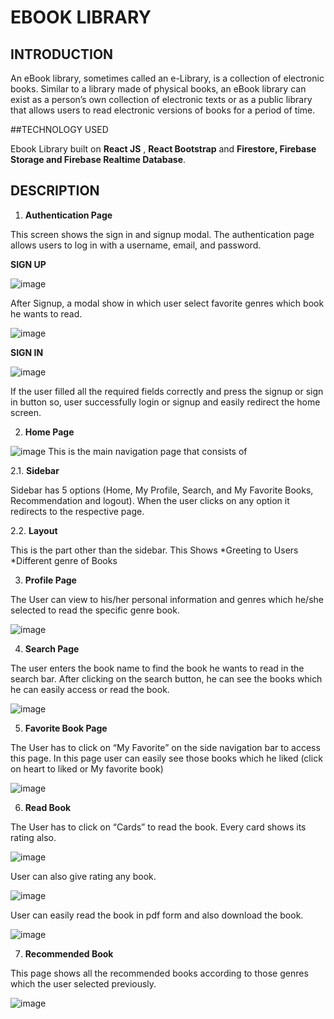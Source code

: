 # EBOOK LIBRARY

## INTRODUCTION

An eBook library, sometimes called an e-Library, is a collection of electronic books. Similar to a library made of physical books, an eBook library can exist as a person’s own collection of electronic texts or as a public library that allows users to read electronic versions of books for a period of time.

##TECHNOLOGY USED

Ebook Library built on **React JS** , **React Bootstrap**  and **Firestore, Firebase Storage and Firebase Realtime Database**.

## DESCRIPTION

1.	**Authentication Page**

This screen shows the sign in and signup modal. The authentication page allows users to log in with a username, email, and password.

**SIGN UP**


![image](https://user-images.githubusercontent.com/64039135/159793016-5f7c50ac-3f44-40b9-93f2-022fb799520f.PNG)

After Signup, a modal show in which user select favorite genres which book he wants to read.

![image](https://user-images.githubusercontent.com/64039135/159944437-a1dcfa60-984e-4581-8377-9467be4a16df.png)

**SIGN IN**

![image](https://user-images.githubusercontent.com/64039135/159670581-7bb78db8-ee57-4e44-b88b-10018963db85.PNG)

If the user filled all the required fields correctly and press the signup or sign in button so, user successfully login or signup and easily redirect the home screen.

2.	**Home Page**

![image](https://user-images.githubusercontent.com/64039135/159794027-c8b23e2a-66dc-4f7a-b624-6d2ea2cecf5b.PNG)
This is the main navigation page that consists of


2.1. 	**Sidebar**

Sidebar has 5 options (Home, My Profile, Search, and My Favorite Books, Recommendation and logout). When the user clicks on any option it redirects to the respective page.

2.2. 	**Layout**

This is the part other than the sidebar. This Shows
        *Greeting to Users
        *Different genre of Books

3.	  **Profile Page**

The User can view to his/her personal information and genres which he/she selected to read the specific genre book.

![image](https://user-images.githubusercontent.com/64039135/159937262-2fac41dc-5895-4414-b563-c513ac12c5ca.png)


4.	**Search Page**

The user enters the book name to find the book he wants to read in the search bar. After clicking on the search button, he can see the books which he can easily access or read the book.

![image](https://user-images.githubusercontent.com/64039135/159938278-d53d86ac-c18c-4a8b-a0cd-41150823266f.png)

5.	**Favorite Book Page**

The User has to click on “My Favorite” on the side navigation bar to access this page. In this page user can easily see those books which he liked (click on heart to liked or My favorite book)

![image](https://user-images.githubusercontent.com/64039135/159940809-3d726cc5-492f-4086-b1ac-43fa56b7c0a5.png)


6.	**Read Book**

The User has to click on “Cards” to read the book. Every card shows its rating also.

![image](https://user-images.githubusercontent.com/64039135/159941262-88573179-68b2-463f-85d7-969037d850ff.png)

User can also give rating any book.

![image](https://user-images.githubusercontent.com/64039135/159945210-070011f7-13df-4a8c-bed1-4af3d054f1c2.png)


User can easily read the book in pdf form and also download the book.

![image](https://user-images.githubusercontent.com/64039135/159941597-668c4cf8-d81a-409b-a1f2-b95ec154308b.png)


7.	**Recommended Book**

This page shows all the recommended books according to those genres which the user selected previously.

![image](https://user-images.githubusercontent.com/64039135/159942730-d188543e-228a-438e-9116-79b091dd52bb.png)

